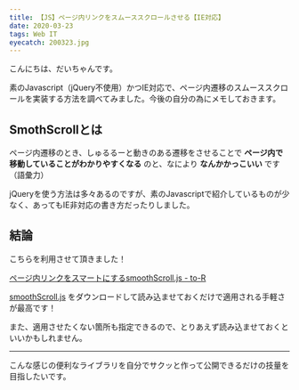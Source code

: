 ```yaml
---
title: 【JS】ページ内リンクをスムーススクロールさせる【IE対応】
date: 2020-03-23
tags: Web IT
eyecatch: 200323.jpg
---
```


こんにちは、だいちゃんです。

素のJavascript（jQuery不使用）かつIE対応で、ページ内遷移のスムーススクロールを実装する方法を調べてみました。今後の自分の為にメモしておきます。

## SmothScrollとは

ページ内遷移のとき、しゅるるーと動きのある遷移をさせることで **ページ内で移動していることがわかりやすくなる** のと、なにより **なんかかっこいい** です（語彙力）

jQueryを使う方法は多々あるのですが、素のJavascriptで紹介しているものが少なく、あってもIE非対応の書き方だったりしました。

## 結論

こちらを利用させて頂きました！

[ページ内リンクをスマートにするsmoothScroll.js - to-R](https://blog.webcreativepark.net/2007/07/12-143406.html)

[smoothScroll.js](https://blog.webcreativepark.net/sample/js/53/smoothScroll.js) をダウンロードして読み込ませておくだけで適用される手軽さが最高です！

また、適用させたくない箇所も指定できるので、とりあえず読み込ませておくといいかもしれません。

-----

こんな感じの便利なライブラリを自分でサクッと作って公開できるだけの技量を目指したいです。
